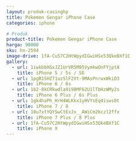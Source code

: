 ```yaml
---
layout: produk-casinghp
title: Pokemon Gengar iPhone Case
categories: iphone

# Produk
product-title: Pokemon Gengar iPhone Case
harga: 90000
sku: hn-2594
image-drive: 1fA-Cu57C2HtWpydIGwiHSx53QkeBXf1C
gallery:
  - url: 1iwkbbXGxJZ1UrVR5M95VymkwOnFYjptA
    title: iPhone 5 / 5s / SE
  - url: 1pgR1SHZ71uzSlF2Vt-9MAsPnrwxWkiD3
    title: iPhone 6 / 6s
  - url: 1b2-8kCRkwdla9i98MF62U1lTbHzWMy2s
    title: iPhone 6 Plus / 6s Plus
  - url: 1gk4haPh_HrH4WLKkx1yHVYsEq4isws0t
    title: iPhone 7 / 8
  - url: 10u7xtYQYSwCtExJx__AWiCm2kczl2ffx
    title: iPhone 7 Plus / 8 Plus
  - url: 1fA-Cu57C2HtWpydIGwiHSx53QkeBXf1C
    title: iPhone X
---
```

